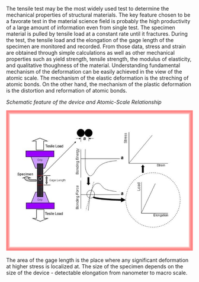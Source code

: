 

The tensile test may be the most widely used test to determine the mechanical properties of structural materials. The key feature chosen to be a favorate test in the material science field is probably the high productivity of a large amount of information even from single test.
The specimen material is pulled by tensile load at a constant rate until it fractures. During the test, the tensile load and the elongation of the gage length of the specimen are monitored and recorded. From those data, stress and strain are obtained through simple calculations as well as other mechanical properties such as yield strength, tensile strength, the modulus of elasticity, and qualitative thoughness of the material.
Understanding fundamental mechanism of the deformation can be easily achieved in the view of the atomic scale. The mechanism of the elastic deformation is the streching of atomic bonds. On the other hand, the mechanism of the plastic deformation is the distortion and reformation of atomic bonds.

*Schematic feature of the device and Atomic-Scale Relationship*

![](./MaterialFracture_TTPicture3.jpg)

The area of the gage length is the place where any significant deformation at higher stress is localized at. The size of the specimen depends on the size of the device - detectable elongation from nanometer to macro scale.